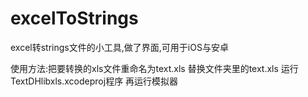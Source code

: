 # excelToStrings
excel转strings文件的小工具,做了界面,可用于iOS与安卓

使用方法:把要转换的xls文件重命名为text.xls 替换文件夹里的text.xls 运行TextDHlibxls.xcodeproj程序 再运行模拟器
